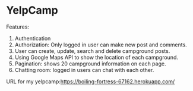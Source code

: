 # YelpCamp

Features:
1. Authentication
2. Authorization: Only logged in user can make new post and comments. 
3. User can create, update, search and delete campground posts. 
4. Using Google Maps API to show the location of each campground. 
5. Pagination: shows 20 campground information on each page. 
6. Chatting room: logged in users can chat with each other. 

URL for my yelpcamp:https://boiling-fortress-67162.herokuapp.com/
